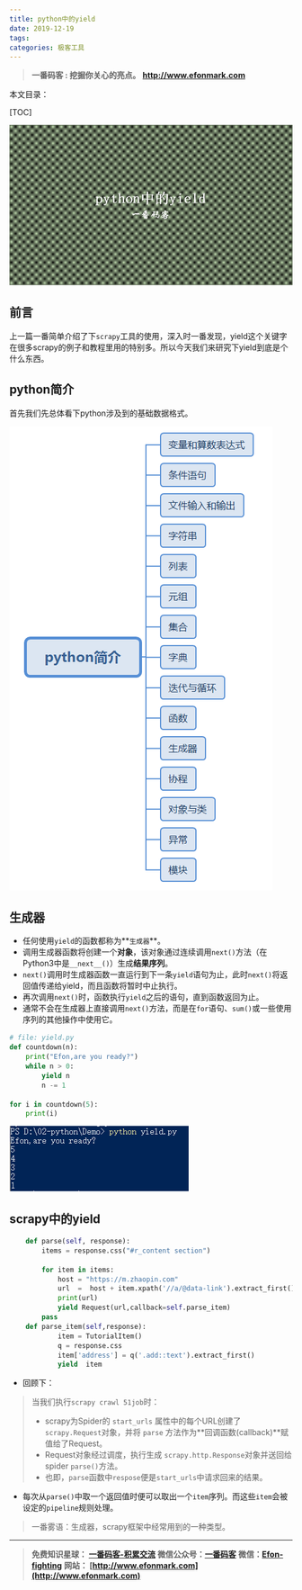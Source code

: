 ```yaml
---
title: python中的yield
date: 2019-12-19
tags: 
categories: 极客工具
---
```


> **一番码客 : 挖掘你关心的亮点。**
> **http://www.efonmark.com**

本文目录：

[TOC]

![image-20191219070227909](2019-12-19-python中的yield/image-20191219070227909.png)

<!-- more -->

## 前言

上一篇一番简单介绍了下`scrapy`工具的使用，深入时一番发现，yield这个关键字在很多scrapy的例子和教程里用的特别多。所以今天我们来研究下yield到底是个什么东西。

## python简介

首先我们先总体看下python涉及到的基础数据格式。

![image-20191219070729570](2019-12-19-python中的yield/image-20191219070729570.png)

## 生成器

* 任何使用`yield`的函数都称为**`生成器`**。
* 调用生成器函数将创建一个**对象**，该对象通过连续调用`next()`方法（在Python3中是`__next__()`）生成**结果序列**。
* `next()`调用时生成器函数一直运行到下一条`yield`语句为止，此时`next()`将返回值传递给yield，而且函数将暂时中止执行。
* 再次调用`next()`时，函数执行`yield`之后的语句，直到函数返回为止。
* 通常不会在生成器上直接调用`next()`方法，而是在`for`语句、`sum()`或一些使用序列的其他操作中使用它。

```python
# file: yield.py
def countdown(n):
	print("Efon,are you ready?")
	while n > 0:
		yield n
		n -= 1
		
for i in countdown(5):
	print(i)
```

![image-20191219072633042](2019-12-19-python中的yield/image-20191219072633042.png)

## scrapy中的yield

```python
    def parse(self, response):
        items = response.css("#r_content section")

        for item in items:
            host = "https://m.zhaopin.com"
            url  =  host + item.xpath('//a/@data-link').extract_first()
            print(url)
            yield Request(url,callback=self.parse_item)
        pass
    def parse_item(self,response):
            item = TutorialItem()
            q = response.css
            item['address'] = q('.add::text').extract_first()
            yield  item
```

* 回顾下：

> 当我们执行`scrapy crawl 51job`时：
>
> * scrapy为Spider的 `start_urls` 属性中的每个URL创建了 `scrapy.Request`对象，并将 `parse` 方法作为**回调函数(callback)**赋值给了Request。
> * Request对象经过调度，执行生成 `scrapy.http.Response`对象并送回给spider `parse()`方法。
> * 也即，`parse`函数中`respose`便是`start_urls`中请求回来的结果。

* 每次从`parse()`中取一个返回值时便可以取出一个`item`序列。而这些`item`会被设定的`pipeline`规则处理。



> 一番雾语：生成器，scrapy框架中经常用到的一种类型。

------------------

> **免费知识星球： [一番码客-积累交流](http://www.efonmark.com/efonmark-blog/readme/zhishixingqiu1.png)**
> **微信公众号：[一番码客](http://www.efonmark.com/efonmark-blog/readme/guanzhu_1.jpg)**
> **微信：[Efon-fighting](http://www.efonmark.com/efonmark-blog/readme/weixin.jpg)**
> **网站： [http://www.efonmark.com](http://www.efonmark.com)**